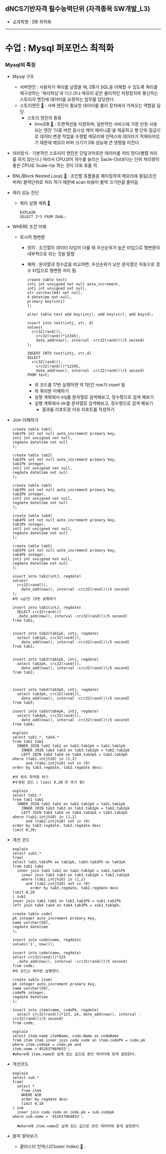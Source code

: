 ## dNCS기반자격 필수능력단위 (자격종목 SW개발_L3)
* 교과목명 : DB 최적화

--------

# 수업 : Mysql 퍼포먼스 최적화

### Mysql의 특징
* Mysql 구조
  * 서버엔진 : 사용자가 쿼리를 날렸을 때, DB가 SQL을 이해할 수 있도록 쿼리를 재구성하는 '쿼리파싱'과 디스크나 메모리 같은 물리적인 저장장치와 통신하는 스토리지 엔진에 데이터를 요청하는 업무를 담당한다.
  * 스토리엔진 [&#128209;](http://12bme.tistory.com/72) : 서버 엔진이 필요한 데이터를 물리 장치에서 가져오는 역할을 담당.
    * 스토리 엔진의 종류
      * InnoDB [&#128209;](http://www.mysqlkorea.com/gnuboard4/bbs/board.php?bo_table=community_03&wr_id=1702) : 트랜잭션을 지원하며, 일반적인 서비스에 가장 만힝 사용되는 엔진 '다중 버전 동시성 제어 메커니즘'을 제공하고 행 단위 잠금으로 데이터 변경 작업을 수행함 메모리에 인덱스와 데이터가 적재되어있기 때문에 메모리 버퍼 크기가 DB 성능에 큰 영향을 미친다.

* 처리방식 : 기본적인 스토리이 엔진은 단일코어로만 데이터를 처리 한다(병렬 처리를 하지 않는다.) 따라서 CPU코어 개수를 늘리는 Sacle-Out보다는 단위 처리량이 좋은  CPU로 Scale-Up 하는 것이 더욱 효율 적

* BNL(Block Nested Loop) [&#128209;](http://blog.naver.com/PostView.nhn?blogId=parkjy76&logNo=221069454499&categoryNo=14&parentCategoryNo=0&viewDate=&currentPage=1&postListTopCurrentPage=1&from=postView) : 조인할 튜플들을 페이징하여 메모리에 올림(조인 버퍼) 블럭단위로 처리 하기 때문에 scan 비용이 블럭 크기만큼 줄어듬

* 쿼리 성능 진단

  * 쿼리 실행 계획 [&#128209;](http://multifrontgarden.tistory.com/149)

    ~~~mysql
    EXPLAIN
    SELECT 2*3 FROM DUAL;
    ~~~

* WHERE 조건 이해

  * 묵시적 형변환

    * 정의 : 조건절의 데이터 타입이 다를 때 우선순위가 높은 타입으로 형변환이 내부적으로 되는 것을 말함

    * 예제 : 문자열과 정수값을 비교하면, 우선순위가 낮은 문자열은 자동으로 정수 타입으로 형변환 처리 됨.

      ~~~mysql
      create table test(
      inti int unsigned not null auto_increment,
      intj int unsigned not null,
      str varchar(64) not null,
      d datetime not null,
      primary key(inti)
      );
      
      alter table test add key(intj), add key(str), add key(d);
      
      insert into test(intj, str, d)
      values(
      	crc32(rand()),
          crc32(rand()*12345),
          date_add(now(), interval -crc32(rand())/5 second)
      );
      
      INSERT INTO test(intj, str,d)
      SELECT
      	crc32(rand()),
          crc32(rand())*12345,
          date_add(now(), interval -crc32(rand())/5 second)
      FROM test;
      ~~~



      * 위 코드를 17번 실행하면 약 1만건 row가 insert 됨
      * 위 쿼리문 이해하기
      * 실행 계획에서 intj를 문자열로 검색해보고, 정수형으로 검색 해보기
      * 실행 계획에서 str를 문자열로 검색해보고, 정수형으로 검색 해보기
        * 결과를 리포트랑 이유 리포트를 작성하기

* Join 이해하기

  ~~~mysql
  create table tab1(
  tab1Pk int not null auto_increment primary key,
  intJ int unsigned not null,
  regdate datetime not null
  );
  
  create table tab2(
  tab2Pk int not null auto_increment primary key,
  tab1Pk integer, 
  intJ int unsigned not null,
  regdate datetime not null
  );
  
  create table tab3(
  tab3Pk int not null auto_increment primary key,
  tab2Pk integer, 
  intJ int unsigned not null,
  regdate datetime not null
  );
  
  create table tab4(
  tab4Pk int not null auto_increment primary key,
  tab3Pk integer, 
  intJ int unsigned not null,
  regdate datetime not null
  );
  
  create table tab5(
  tab5Pk int not null auto_increment primary key,
  tab4Pk integer, 
  intJ int unsigned not null,
  regdate datetime not null
  );
  
  insert into tab1(intJ, regdate)
  values(
  	crc32(rand()),
      date_add(now(), interval -crc32(rand())/5 second)
  );
  #위 sql만 15번 실행하기
  
  insert into tab1(intJ, regdate)
  	SELECT crc32(rand())
  	,date_add(now(), interval -crc32(rand())/5 second)
  from tab1;
  
  
  insert into tab2(tab1pk, intj, regdate)
  	select tab1pk, crc32(rand()),
      date_add(now(), interval -crc32(rand())/5 second)
  from tab1;
  
  
  insert into tab3(tab2pk, intj, regdate)
  	select tab2pk, crc32(rand()),
      date_add(now(), interval -crc32(rand())/5 second)
  from tab2;
  
  
  
  insert into tab4(tab3pk, intj, regdate)
  	select tab3pk, crc32(rand()),
      date_add(now(), interval -crc32(rand())/5 second)
  from tab3;
  
  insert into tab5(tab4pk, intj, regdate)
  	select tab4pk, crc32(rand()),
      date_add(now(), interval -crc32(rand())/5 second)
  from tab4;
  ~~~

  ~~~mysql
  explain
  select tab1.*, tab4.*
  from tab1 tab1
  	INNER JOIN tab2 tab2 on tab2.tab1pk = tab1.tab1pk
      INNER JOIN tab3 tab3 on tab3.tab2pk = tab2.tab2pk
      LEFT JOIN tab4 tab4 on tab4.tab3pk = tab3.tab3pk
  where (tab1.intj%10) in (1,2)
  		and (tab2.intj%10) not in (9)
  order by tab3.regdate, tab2.regdate desc;
  
  #위 쿼리 최적화 하기
  #수정된 코드 ( limit 0,20 만 추가 됨)
  
  explain
  select tab1.*
  from tab1 tab1
  	INNER JOIN tab2 tab2 on tab2.tab1pk = tab1.tab1pk
      INNER JOIN tab3 tab3 on tab3.tab2pk = tab2.tab2pk
      LEFT JOIN tab4 tab4 on tab4.tab3pk = tab3.tab3pk
  where (tab1.intj%10) in (1,2)
  		and (tab2.intj%10) not in (9)
  order by tab3.regdate, tab2.regdate desc
  limit 0,20;
  ~~~

* 개선 코드

  ~~~mysql
  explain
  select sub1.*
  from(
  select tab1.tab1Pk as tab1pk, tab3.tab3Pk as tab3pk
  from tab1 tab1
  	inner join tab2 tab2 on tab2.tab1pk = tab1.tab1Pk
      inner join tab3 tab3 on tab3.tab2pk = tab2.tab2pk
      where (tab1.intj%10) in (1,2)
  		and (tab2.intj%10) not in (9)
          order by tab3.regdate, tab2.regdate desc
  limit 0,20
  ) sub1
  inner join tab1 tab1 on tab1.tab1Pk = sub1.tab1Pk
  left join tab4 tab4 on tab4.tab3Pk = sub1.tab3pk;
  ~~~



  ~~~mysql
  create table code(
  pk integer auto_increment primary key,
  name varchar(50),
  regdate datetime
  );
  
  insert into code(name, regdate)
  values('1', now());
  
  insert into code(name, regdate)
  select crc32(rand())*123
  	,date_add(now(), interval -crc32(rand())/5 second)
  from code;
  #위 코드는 여러번 실행한다.
  
  create table item(
  pk integer auto_increment primary key,
  name varchar(50),
  codePk integer,
  regdate datetime
  );
  
  insert into item(name, codePk, regdate)
  	select crc32(rand())*123, pk, date_add(now(), interval -crc32(rand())/5 second)
  from code;
  
  explain
  select item.name itemName, code.Name as codeName
  from item item inner join code code on item.codePk = code.pk
  where item.codepk = code.pk and
  item.name ='452637069033';
  #where에 item.name은 실제 있는 값으로 본인 데이터에 맞게 설정한다.
  ~~~

* 개선코드

  ~~~mysql
  explain
  select sub.*
  from(
  	select *
      from item
      WHERE ASD
      order by regdate desc
      limit 0,10
  ) sub
  	inner join code code on code.pk = sub.codepk
  where sub.name = '452637069033';
  
    #where에 item.name은 실제 있는 값으로 본인 데이터에 맞게 설정한다.
  ~~~

* 용어 찾아보기

  * 클러스터 인덱스(Cluster Index)  [&#128209;](http://mee2ro.tistory.com/2)  : 









